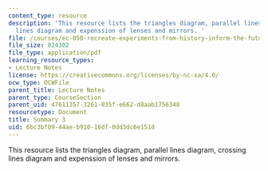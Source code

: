 ```yaml
---
content_type: resource
description: 'This resource lists the triangles diagram, parallel lines diagram, crossing
  lines diagram and expenssion of lenses and mirrors. '
file: /courses/ec-050-recreate-experiments-from-history-inform-the-future-from-the-past-galileo-january-iap-2010/6bc3bf0944aeb91016df0dd3dc6e151d_MITEC_050IAP10_sum03.pdf
file_size: 824302
file_type: application/pdf
learning_resource_types:
- Lecture Notes
license: https://creativecommons.org/licenses/by-nc-sa/4.0/
ocw_type: OCWFile
parent_title: Lecture Notes
parent_type: CourseSection
parent_uid: 47611357-3261-035f-e662-d8aab1756348
resourcetype: Document
title: Summary 3
uid: 6bc3bf09-44ae-b910-16df-0dd3dc6e151d
---
```

This resource lists the triangles diagram, parallel lines diagram, crossing lines diagram and expenssion of lenses and mirrors. 